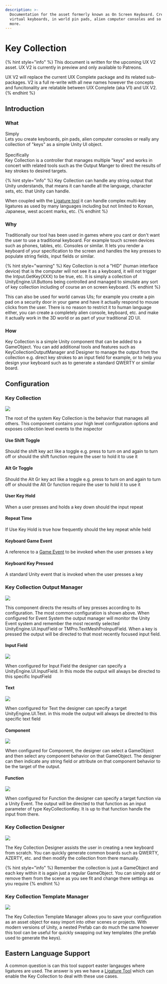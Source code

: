 ```yaml
---
description: >-
  Documentation for the asset formerly known as On Screen Keyboard. Create
  virtual keyboards, in world pin pads, alien computer consoles and so much
  more.
---
```


# Key Collection

{% hint style="info" %}
This document is written for the upcoming UX V2 asset. UX V2 is currently in preview and only available to Patreons.

UX V2 will replace the current UIX Complete package and its related sub-packages. V2 is a full re-write with all new names however the concepts and funcitonality are relatable between UIX Complete (aka V1) and UX V2.
{% endhint %}

## Introduction

### What

Simply\
Lets you create keyboards, pin pads, alien computer consoles or really any collection of "keys" as a simple Unity UI object.\
\
Specifically\
Key Collection is a controller that manages multiple "keys"  and works in concert with related tools such as the Output Manger to direct the results of key strokes to desired targets.

{% hint style="info" %}
Key Collection can handle any string output that Unity understands, that means it can handle all the language, character sets, etc. that Unity can handle.

When coupled with the [Ligature tool](ligature-tools.md) it can handle complex multi-key ligatures as used by many languages including but not limited to Korean, Japanese, west accent marks, etc.
{% endhint %}

### Why

Traditionally our tool has been used in games where you cant or don't want the user to use a traditional keyboard. For example touch screen devices such as phones, tables, etc. Consoles or similar. It lets you render a keyboard of your specification to the screen and handles the key presses to populate string fields, input fields or similar.

{% hint style="warning" %}
Key Collection is not a "HID" (human interface device) that is the computer will not see it as a keyboard, it will not trigger the Intput.GetKey(XXX) to be true, etc. It is simply a collection of UnityEngine.UI.Buttons being controlled and managed to simulate any sort of key collection including of course an on screen keyboard.
{% endhint %}

This can also be used for world canvas UIs; for example you create a pin pad on a security door in your game and have it actually respond to mouse clicks from the user. There is no reason to restrict it to human language either, you can create a completely alien console, keyboard, etc. and make it actually work in the 3D world or as part of your traditional 2D UI.

### How

Key Collection is a simple Unity component that can be added to a GameObject. You can add additional tools and features such as KeyCollectionOutputManager and Designer to manage the output from the collection e.g. direct key strokes to an input field for example, or to help you design your keyboard such as to generate a standard QWERTY or similar board.

## Configuration

### Key Collection

![](<../../../../.gitbook/assets/image (102).png>)

The root of the system Key Collection is the behavior that manages all others. This component contains your high level configuration options and exposes collection level events to the inspector

#### Use Shift Toggle

Should the shift key act like a toggle e.g. press to turn on and again to turn off or should the shift function require the user to hold it to use it

#### Alt Gr Toggle

Should the Alt Gr key act like a toggle e.g. press to turn on and again to turn off or should the Alt Gr function require the user to hold it to use it

#### User Key Hold

When a user presses and holds a key down should the input repeat

#### Repeat Time

If Use Key Hold is true how frequently should the key repeat while held

#### Keyboard Game Event

A reference to a [Game Event](../../../system-core/game-events.md) to be invoked when the user presses a key

#### Keyboard Key Pressed

A standard Unity event that is invoked when the user presses a key

### Key Collection Output Manager

![](<../../../../.gitbook/assets/image (103).png>)

This component directs the results of key presses according to its configuration. The most common configuration is shown above. When configured for Event System the output manager will monitor the Unity Event system and remember the most recently selected UnityEngine.UI.InputField or TMPro.TextMeshProInputField. When a key is pressed the output will be directed to that most recently focused input field.

#### Input Field

![](<../../../../.gitbook/assets/image (104).png>)

When configured for Input Field the designer can specify a UnityEngine.UI.InputField. In this mode the output will always be directed to this specific InputField

#### Text

![](<../../../../.gitbook/assets/image (105).png>)

When configured for Text the designer can specify a target UnityEngine.UI.Text. in this mode the output will always be directed to this specific text field

#### Component

![](<../../../../.gitbook/assets/image (106).png>)

When configured for Component, the designer can select a GameObject and then select any component behavior on that GameObject. The designer can then indicate any string field or attribute on that component behavior to be the target of the output.

#### Function

![](<../../../../.gitbook/assets/image (107).png>)

When configured for Function the designer can specify a target function via a Unity Event. The output will be directed to that function as an input parameter of type KeyCollectionKey. It is up to that function handle the input from there.

### Key Collection Designer

![](<../../../../.gitbook/assets/image (108).png>)

The Key Collection Designer assists the user in creating a new keyboard from scratch. You can quickly generate common boards such as QWERTY, AZERTY, etc. and then modify the collection from there manually.

{% hint style="info" %}
Remember the collection is just a GameObject and each key within it is again just a regular GameObject. You can simply add or remove them from the scene as you see fit and change there settings as you require
{% endhint %}

### Key Collection Template Manager

![](<../../../../.gitbook/assets/image (109).png>)

The Key Collection Template Manager allows you to save your configuration as an asset object for easy import into other scenes or projects. With modern versions of Unity, a nested Prefab can do much the same however this tool can be useful for quickly swapping out key templates (the prefab used to generate the keys).

## Eastern Language Support

A common question is can this tool support easter langauges where ligatures are used. The answer is yes we have a [Ligature Tool](ligature-tools.md) which can enable the Key Collection to deal with these use cases.

